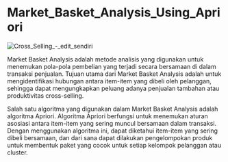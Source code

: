 # Market_Basket_Analysis_Using_Apriori
![Cross_Selling_-_edit_sendiri](https://github.com/Makrufkasr/Market_Basket_Analysis_Using_Apriori/assets/109516688/736de450-194d-4698-a4d9-49c988987e0b)

Market Basket Analysis adalah metode analisis yang digunakan untuk menemukan pola-pola pembelian yang terjadi secara bersamaan di dalam transaksi penjualan. Tujuan utama dari Market Basket Analysis adalah untuk mengidentifikasi hubungan antara item-item yang dibeli oleh pelanggan, sehingga dapat mengungkapkan peluang adanya penjualan tambahan atau produktivitas cross-selling.

Salah satu algoritma yang digunakan dalam Market Basket Analysis adalah algoritma Apriori. Algoritma Apriori berfungsi untuk menemukan aturan asosiasi antara item-item yang sering muncul bersamaan dalam transaksi. Dengan menggunakan algoritma ini, dapat diketahui item-item yang sering dibeli bersamaan, dan dari sana dapat dilakukan pengelompokan produk untuk membentuk paket yang cocok untuk setiap kelompok pelanggan atau cluster.
